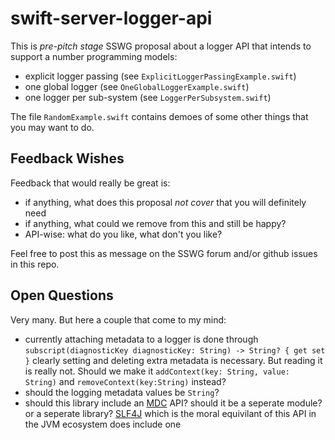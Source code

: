 # swift-server-logger-api

This is *pre-pitch stage* SSWG proposal about a logger API that intends to support a number programming models:

- explicit logger passing (see `ExplicitLoggerPassingExample.swift`)
- one global logger (see `OneGlobalLoggerExample.swift`)
- one logger per sub-system (see `LoggerPerSubsystem.swift`)

The file `RandomExample.swift` contains demoes of some other things that you may want to do.

## Feedback Wishes

Feedback that would really be great is:
- if anything, what does this proposal *not cover* that you will definitely need
- if anything, what could we remove from this and still be happy?
- API-wise: what do you like, what don't you like?

Feel free to post this as message on the SSWG forum and/or github issues in this repo.

## Open Questions

Very many. But here a couple that come to my mind:

- currently attaching metadata to a logger is done through `subscript(diagnosticKey diagnosticKey: String) -> String? { get set }`
  clearly setting and deleting extra metadata is necessary. But reading it is really not. Should we make it `addContext(key: String, value: String)` and `removeContext(key:String)` instead?  
- should the logging metadata values be `String`?
- should this library include an [MDC](https://logback.qos.ch/manual/mdc.html) API? should it be a seperate module? or a seperate library? [SLF4J](https://www.slf4j.org/manual.html#mdc) which is the moral equivilant of this API in the JVM ecosystem does include one
